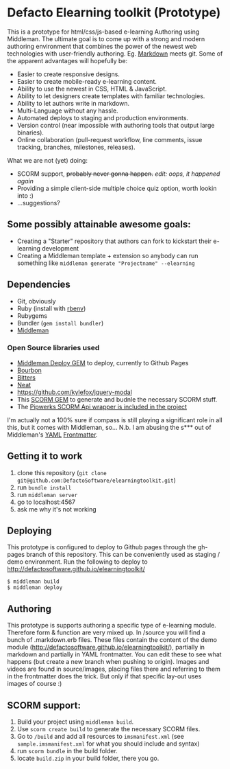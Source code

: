 Defacto Elearning toolkit (Prototype)
================

This is a prototype for html/css/js-based e-learning Authoring using Middleman. The ultimate goal is to come up with a strong and modern 
authoring environment that combines the power of the newest web technologies with user-friendly authoring. Eg. [Markdown](https://help.github.com/articles/markdown-basics) meets git.
Some of the apparent advantages will hopefully be: 

* Easier to create responsive designs.
* Easier to create mobile-ready e-learning content.
* Ability to use the newest in CSS, HTML & JavaScript.
* Ability to let designers create templates with familiar technologies.
* Ability to let authors write in markdown.
* Multi-Language without any hassle.
* Automated deploys to staging and production environments.
* Version control (near impossible with authoring tools that output large binaries).
* Online collaboration (pull-request workflow, line comments, issue tracking, branches, milestones, releases).

What we are not (yet) doing: 
* SCORM support, ~~probably never gonna happen.~~ _edit: oops, it happened again_
* Providing a simple client-side multiple choice quiz option, worth lookin into :)
* ...suggestions?

## Some possibly attainable awesome goals: 
- Creating a "Starter" repository that authors can fork to kickstart their e-learning development
- Creating a Middleman template + extension so anybody can run something like `middleman generate "Projectname" --elearning`

## Dependencies
* Git, obviously
* Ruby (install with [rbenv](https://github.com/sstephenson/rbenv))
* Rubygems
* Bundler (`gem install bundler`)
* [Middleman](middlemanapp.com)
 
### Open Source libraries used
* [Middleman Deploy GEM](https://github.com/tvaughan/middleman-deploy) to deploy, currently to Github Pages
* [Bourbon](http://bourbon.io/)
* [Bitters](https://github.com/thoughtbot/bitters)
* [Neat](http://neat.bourbon.io/)
* https://github.com/kylefox/jquery-modal 
* This [SCORM GEM](https://github.com/mindset/scorm) to generate and budnle the necessary SCORM stuff. 
* The [Pipwerks SCORM Api wrapper is included in the project](https://github.com/pipwerks/scorm-api-wrapper/)

I'm actually not a 100% sure if compass is still playing a significant role in all this, but it comes with Middleman, so...
N.b. I am abusing the s*** out of Middleman's [YAML](http://en.wikipedia.org/wiki/YAML) [Frontmatter](http://middlemanapp.com/basics/frontmatter/). 

## Getting it to work 
1. clone this repository (`git clone git@github.com:DefactoSoftware/elearningtoolkit.git`)
2. run `bundle install`
3. run `middleman server`
4. go to localhost:4567
5. ask me why it's not working

## Deploying
This prototype is configured to deploy to Github pages through the gh-pages branch of this repository. 
This can be conveniently used as staging / demo environment. 
Run the following to deploy to http://defactosoftware.github.io/elearningtoolkit/

```
$ middleman build 
$ middleman deploy 
```

## Authoring
This prototype is supports authoring a specific type of e-learning module. Therefore form & function are very mixed up.
In /source you will find a bunch of .markdown.erb files. These files contain the content of the demo module (http://defactosoftware.github.io/elearningtoolkit/), 
partially in markdown and partially in YAML frontmatter. You can edit these to see what happens (but create a new branch when pushing to origin).
Images and videos are found in source/images, placing files there and referring to them in the frontmatter does the trick. But only if that specific lay-out uses images of course :)

## SCORM support: 
1. Build your project using `middleman build`.
2. Use `scorm create build` to generate the necessary SCORM files.
3. Go to `/build` and add all resources to `imsmanifest.xml` (see `sample.imsmanifest.xml` for what you should include and syntax)
4. run `scorm bundle` in the build folder.
5. locate `build.zip` in your build folder, there you go.

